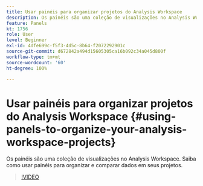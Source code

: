 ```yaml
---
title: Usar painéis para organizar projetos do Analysis Workspace
description: Os painéis são uma coleção de visualizações no Analysis Workspace. Saiba como usar painéis para organizar e comparar dados em seus projetos.
feature: Panels
kt: 1756
role: User
level: Beginner
exl-id: 4dfe699c-f5f3-4d5c-8b64-f2072292901c
source-git-commit: d672842a494d15605305ca16b092c34a045d800f
workflow-type: tm+mt
source-wordcount: '60'
ht-degree: 100%

---
```


# Usar painéis para organizar projetos do Analysis Workspace {#using-panels-to-organize-your-analysis-workspace-projects}

Os painéis são uma coleção de visualizações no Analysis Workspace. Saiba como usar painéis para organizar e comparar dados em seus projetos.

>[!VIDEO](https://video.tv.adobe.com/v/23388/?quality=12&learn=on)
